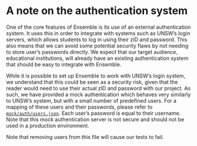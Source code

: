 
# A note on the authentication system

One of the core features of Ensemble is its use of an external authentication
system. It uses this in order to integrate with systems such as UNSW’s login
servers, which allows students to log in using their zID and password. This
also means that we can avoid some potential security flaws by not needing to
store user’s passwords directly. We expect that our target audience,
educational institutions, will already have an existing authentication system
that should be easy to integrate with Ensemble.

While it is possible to set up Ensemble to work with UNSW’s login system, we
understand that this could be seen as a security risk, given that the reader
would need to use their actual zID and password with our project. As such, we
have provided a mock authentication which behaves very similarly to UNSW’s
system, but with a small number of predefined users. For a mapping of these
users and their passwords, please refer to
[`mock/auth/users.json`](../../mock/auth/users.json). Each user’s password is
equal to their username. Note that this mock authentication server is not
secure and should not be used in a production environment.

Note that removing users from this file will cause our tests to fail.
